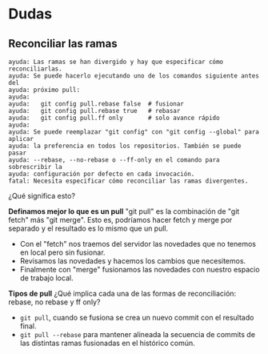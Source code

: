 
# Dudas

## Reconciliar las ramas

```
ayuda: Las ramas se han divergido y hay que especificar cómo reconciliarlas.
ayuda: Se puede hacerlo ejecutando uno de los comandos siguiente antes del
ayuda: próximo pull:
ayuda:
ayuda:   git config pull.rebase false  # fusionar
ayuda:   git config pull.rebase true   # rebasar
ayuda:   git config pull.ff only       # solo avance rápido
ayuda:
ayuda: Se puede reemplazar "git config" con "git config --global" para aplicar
ayuda: la preferencia en todos los repositorios. También se puede pasar
ayuda: --rebase, --no-rebase o --ff-only en el comando para sobrescribir la
ayuda: configuración por defecto en cada invocación.
fatal: Necesita especificar cómo reconciliar las ramas divergentes.
```

¿Qué significa esto?


**Definamos mejor lo que es un pull**
"git pull" es la combinación de "git fetch" más "git merge". Esto es, podríamos hacer fetch y merge por separado y el resultado es lo mismo que un pull.
* Con el "fetch" nos traemos del servidor las novedades que no tenemos en local pero sin fusionar.
* Revisamos las novedades y hacemos los cambios que necesitemos.
* Finalmente con "merge" fusionamos las novedades con nuestro espacio de trabajo local.

**Tipos de pull**
¿Qué implica cada una de las formas de reconciliación: rebase, no rebase y ff only?

* `git pull`, cuando se fusiona se crea un nuevo commit con el resultado final.
* `git pull --rebase` para mantener alineada la secuencia de commits de las distintas ramas fusionadas en el histórico común.
